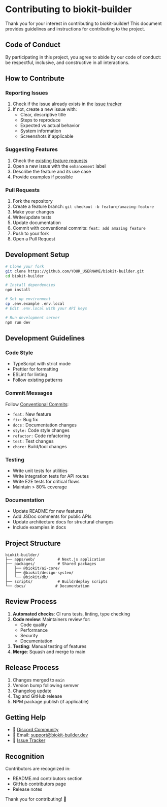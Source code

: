 # Contributing to biokit-builder

Thank you for your interest in contributing to biokit-builder! This document provides guidelines and instructions for contributing to the project.

## Code of Conduct

By participating in this project, you agree to abide by our code of conduct: be respectful, inclusive, and constructive in all interactions.

## How to Contribute

### Reporting Issues

1. Check if the issue already exists in the [issue tracker](https://github.com/MaximilianLombardo/biokit-builder/issues)
2. If not, create a new issue with:
   - Clear, descriptive title
   - Steps to reproduce
   - Expected vs actual behavior
   - System information
   - Screenshots if applicable

### Suggesting Features

1. Check the [existing feature requests](https://github.com/MaximilianLombardo/biokit-builder/issues?q=label%3Aenhancement)
2. Open a new issue with the `enhancement` label
3. Describe the feature and its use case
4. Provide examples if possible

### Pull Requests

1. Fork the repository
2. Create a feature branch: `git checkout -b feature/amazing-feature`
3. Make your changes
4. Write/update tests
5. Update documentation
6. Commit with conventional commits: `feat: add amazing feature`
7. Push to your fork
8. Open a Pull Request

## Development Setup

```bash
# Clone your fork
git clone https://github.com/YOUR_USERNAME/biokit-builder.git
cd biokit-builder

# Install dependencies
npm install

# Set up environment
cp .env.example .env.local
# Edit .env.local with your API keys

# Run development server
npm run dev
```

## Development Guidelines

### Code Style

- TypeScript with strict mode
- Prettier for formatting
- ESLint for linting
- Follow existing patterns

### Commit Messages

Follow [Conventional Commits](https://www.conventionalcommits.org/):

- `feat:` New feature
- `fix:` Bug fix
- `docs:` Documentation changes
- `style:` Code style changes
- `refactor:` Code refactoring
- `test:` Test changes
- `chore:` Build/tool changes

### Testing

- Write unit tests for utilities
- Write integration tests for API routes
- Write E2E tests for critical flows
- Maintain > 80% coverage

### Documentation

- Update README for new features
- Add JSDoc comments for public APIs
- Update architecture docs for structural changes
- Include examples in docs

## Project Structure

```
biokit-builder/
├── apps/web/          # Next.js application
├── packages/          # Shared packages
│   ├── @biokit/ai-core/
│   ├── @biokit/design-system/
│   └── @biokit/db/
├── scripts/           # Build/deploy scripts
└── docs/             # Documentation
```

## Review Process

1. **Automated checks**: CI runs tests, linting, type checking
2. **Code review**: Maintainers review for:
   - Code quality
   - Performance
   - Security
   - Documentation
3. **Testing**: Manual testing of features
4. **Merge**: Squash and merge to main

## Release Process

1. Changes merged to `main`
2. Version bump following semver
3. Changelog update
4. Tag and GitHub release
5. NPM package publish (if applicable)

## Getting Help

- 💬 [Discord Community](https://discord.gg/biokit)
- 📧 Email: support@biokit-builder.dev
- 🐛 [Issue Tracker](https://github.com/MaximilianLombardo/biokit-builder/issues)

## Recognition

Contributors are recognized in:
- README.md contributors section
- GitHub contributors page
- Release notes

Thank you for contributing! 🎉